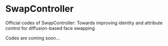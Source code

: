 # SwapController
Official codes of SwapController: Towards improving identity and attribute control for diffusion-based face swapping

Codes are coming soon...
